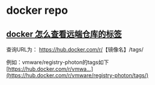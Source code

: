 # docker repo





## [docker 怎么查看远端仓库的标签](https://segmentfault.com/q/1010000008638208#)



查询URL为： <https://hub.docker.com/r/>【镜像名】/tags/

例如：vmware/registry-photon的tags如下
[https://hub.docker.com/r/vmwa...](https://hub.docker.com/r/vmware/registry-photon/tags/)




  